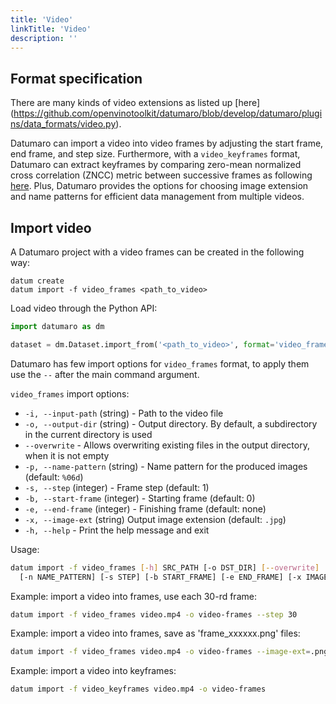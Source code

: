 ```yaml
---
title: 'Video'
linkTitle: 'Video'
description: ''
---
```


## Format specification
There are many kinds of video extensions as listed up [here]
(https://github.com/openvinotoolkit/datumaro/blob/develop/datumaro/plugins/data_formats/video.py).

Datumaro can import a video into video frames by adjusting the start frame, end frame,
and step size. Furthermore, with a `video_keyframes` format, Datumaro can extract
keyframes by comparing zero-mean normalized cross correlation (ZNCC) metric between
successive frames as following [here](https://www.sciencedirect.com/science/article/pii/S1047320312000223).
Plus, Datumaro provides the options for choosing image extension and name patterns
for efficient data management from multiple videos.

## Import video

A Datumaro project with a video frames can be created
in the following way:

```
datum create
datum import -f video_frames <path_to_video>
```

Load video through the Python API:

```python
import datumaro as dm

dataset = dm.Dataset.import_from('<path_to_video>', format='video_frames')
```

Datumaro has few import options for `video_frames` format, to apply them
use the `--` after the main command argument.

`video_frames` import options:
- `-i, --input-path` (string) - Path to the video file
- `-o, --output-dir` (string) - Output directory. By default, a subdirectory
  in the current directory is used
- `--overwrite` - Allows overwriting existing files in the output directory,
  when it is not empty
- `-p, --name-pattern` (string) - Name pattern for the produced
  images (default: `%06d`)
- `-s, --step` (integer) - Frame step (default: 1)
- `-b, --start-frame` (integer) - Starting frame (default: 0)
- `-e, --end-frame` (integer) - Finishing frame (default: none)
- `-x, --image-ext` (string) Output image extension (default: `.jpg`)
- `-h, --help` - Print the help message and exit

Usage:

``` bash
datum import -f video_frames [-h] SRC_PATH [-o DST_DIR] [--overwrite]
  [-n NAME_PATTERN] [-s STEP] [-b START_FRAME] [-e END_FRAME] [-x IMAGE_EXT]
```

Example: import a video into frames, use each 30-rd frame:
```bash
datum import -f video_frames video.mp4 -o video-frames --step 30
```

Example: import a video into frames, save as 'frame_xxxxxx.png' files:
```bash
datum import -f video_frames video.mp4 -o video-frames --image-ext=.png --name-pattern='frame_%%06d'
```

Example: import a video into keyframes:
```bash
datum import -f video_keyframes video.mp4 -o video-frames
```
